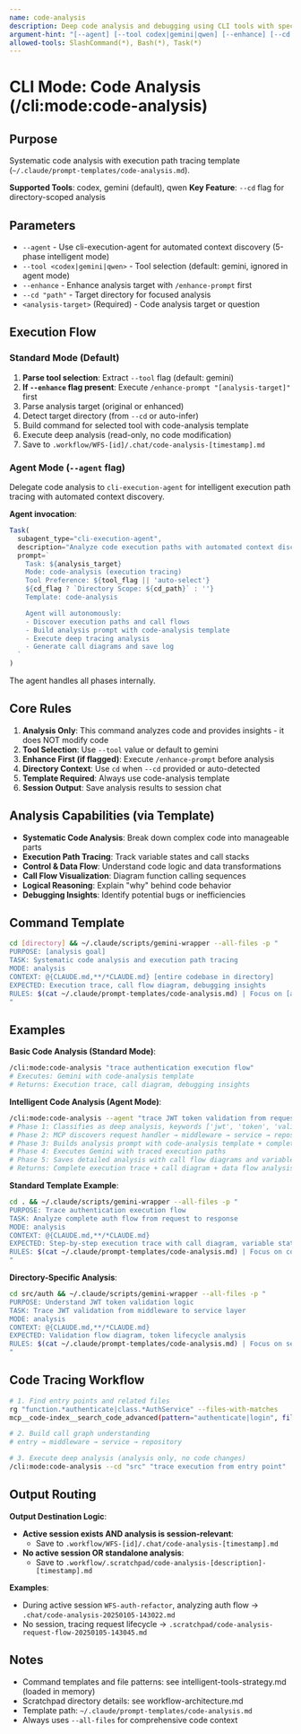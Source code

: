 ```yaml
---
name: code-analysis
description: Deep code analysis and debugging using CLI tools with specialized template
argument-hint: "[--agent] [--tool codex|gemini|qwen] [--enhance] [--cd path] analysis target"
allowed-tools: SlashCommand(*), Bash(*), Task(*)
---
```


# CLI Mode: Code Analysis (/cli:mode:code-analysis)

## Purpose

Systematic code analysis with execution path tracing template (`~/.claude/prompt-templates/code-analysis.md`).

**Supported Tools**: codex, gemini (default), qwen
**Key Feature**: `--cd` flag for directory-scoped analysis

## Parameters

- `--agent` - Use cli-execution-agent for automated context discovery (5-phase intelligent mode)
- `--tool <codex|gemini|qwen>` - Tool selection (default: gemini, ignored in agent mode)
- `--enhance` - Enhance analysis target with `/enhance-prompt` first
- `--cd "path"` - Target directory for focused analysis
- `<analysis-target>` (Required) - Code analysis target or question

## Execution Flow

### Standard Mode (Default)

1. **Parse tool selection**: Extract `--tool` flag (default: gemini)
2. **If `--enhance` flag present**: Execute `/enhance-prompt "[analysis-target]"` first
3. Parse analysis target (original or enhanced)
4. Detect target directory (from `--cd` or auto-infer)
5. Build command for selected tool with code-analysis template
6. Execute deep analysis (read-only, no code modification)
7. Save to `.workflow/WFS-[id]/.chat/code-analysis-[timestamp].md`

### Agent Mode (`--agent` flag)

Delegate code analysis to `cli-execution-agent` for intelligent execution path tracing with automated context discovery.

**Agent invocation**:
```javascript
Task(
  subagent_type="cli-execution-agent",
  description="Analyze code execution paths with automated context discovery",
  prompt=`
    Task: ${analysis_target}
    Mode: code-analysis (execution tracing)
    Tool Preference: ${tool_flag || 'auto-select'}
    ${cd_flag ? `Directory Scope: ${cd_path}` : ''}
    Template: code-analysis

    Agent will autonomously:
    - Discover execution paths and call flows
    - Build analysis prompt with code-analysis template
    - Execute deep tracing analysis
    - Generate call diagrams and save log
  `
)
```

The agent handles all phases internally.

## Core Rules

1. **Analysis Only**: This command analyzes code and provides insights - it does NOT modify code
2. **Tool Selection**: Use `--tool` value or default to gemini
3. **Enhance First (if flagged)**: Execute `/enhance-prompt` before analysis
4. **Directory Context**: Use `cd` when `--cd` provided or auto-detected
5. **Template Required**: Always use code-analysis template
6. **Session Output**: Save analysis results to session chat

## Analysis Capabilities (via Template)

- **Systematic Code Analysis**: Break down complex code into manageable parts
- **Execution Path Tracing**: Track variable states and call stacks
- **Control & Data Flow**: Understand code logic and data transformations
- **Call Flow Visualization**: Diagram function calling sequences
- **Logical Reasoning**: Explain "why" behind code behavior
- **Debugging Insights**: Identify potential bugs or inefficiencies

## Command Template

```bash
cd [directory] && ~/.claude/scripts/gemini-wrapper --all-files -p "
PURPOSE: [analysis goal]
TASK: Systematic code analysis and execution path tracing
MODE: analysis
CONTEXT: @{CLAUDE.md,**/*CLAUDE.md} [entire codebase in directory]
EXPECTED: Execution trace, call flow diagram, debugging insights
RULES: $(cat ~/.claude/prompt-templates/code-analysis.md) | Focus on [aspect]
"
```

## Examples

**Basic Code Analysis (Standard Mode)**:
```bash
/cli:mode:code-analysis "trace authentication execution flow"
# Executes: Gemini with code-analysis template
# Returns: Execution trace, call diagram, debugging insights
```

**Intelligent Code Analysis (Agent Mode)**:
```bash
/cli:mode:code-analysis --agent "trace JWT token validation from request to database"
# Phase 1: Classifies as deep analysis, keywords ['jwt', 'token', 'validation', 'database']
# Phase 2: MCP discovers request handler → middleware → service → repository chain
# Phase 3: Builds analysis prompt with code-analysis template + complete call path
# Phase 4: Executes Gemini with traced execution paths
# Phase 5: Saves detailed analysis with call flow diagrams and variable states
# Returns: Complete execution trace + call diagram + data flow analysis
```

**Standard Template Example**:
```bash
cd . && ~/.claude/scripts/gemini-wrapper --all-files -p "
PURPOSE: Trace authentication execution flow
TASK: Analyze complete auth flow from request to response
MODE: analysis
CONTEXT: @{CLAUDE.md,**/*CLAUDE.md}
EXPECTED: Step-by-step execution trace with call diagram, variable states
RULES: $(cat ~/.claude/prompt-templates/code-analysis.md) | Focus on control flow
"
```

**Directory-Specific Analysis**:
```bash
cd src/auth && ~/.claude/scripts/gemini-wrapper --all-files -p "
PURPOSE: Understand JWT token validation logic
TASK: Trace JWT validation from middleware to service layer
MODE: analysis
CONTEXT: @{CLAUDE.md,**/*CLAUDE.md}
EXPECTED: Validation flow diagram, token lifecycle analysis
RULES: $(cat ~/.claude/prompt-templates/code-analysis.md) | Focus on security
"
```

## Code Tracing Workflow

```bash
# 1. Find entry points and related files
rg "function.*authenticate|class.*AuthService" --files-with-matches
mcp__code-index__search_code_advanced(pattern="authenticate|login", file_pattern="*.ts")

# 2. Build call graph understanding
# entry → middleware → service → repository

# 3. Execute deep analysis (analysis only, no code changes)
/cli:mode:code-analysis --cd "src" "trace execution from entry point"
```

## Output Routing

**Output Destination Logic**:
- **Active session exists AND analysis is session-relevant**:
  - Save to `.workflow/WFS-[id]/.chat/code-analysis-[timestamp].md`
- **No active session OR standalone analysis**:
  - Save to `.workflow/.scratchpad/code-analysis-[description]-[timestamp].md`

**Examples**:
- During active session `WFS-auth-refactor`, analyzing auth flow → `.chat/code-analysis-20250105-143022.md`
- No session, tracing request lifecycle → `.scratchpad/code-analysis-request-flow-20250105-143045.md`

## Notes

- Command templates and file patterns: see intelligent-tools-strategy.md (loaded in memory)
- Scratchpad directory details: see workflow-architecture.md
- Template path: `~/.claude/prompt-templates/code-analysis.md`
- Always uses `--all-files` for comprehensive code context
